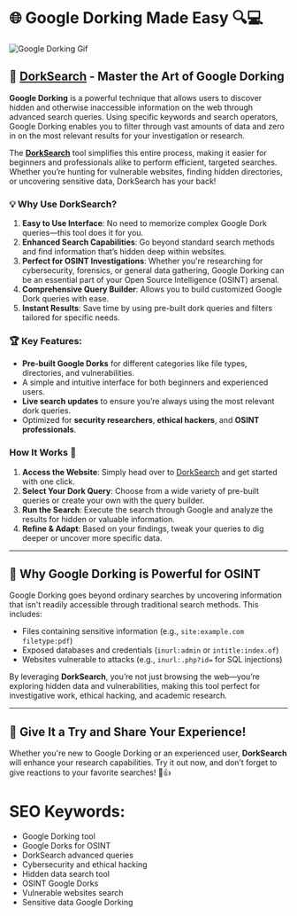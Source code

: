 # 🌐 Google Dorking Made Easy 🔍💻

![Google Dorking Gif](https://steamuserimages-a.akamaihd.net/ugc/244710630325715238/DBF2154CE721814E9B0F8C6B14D1578A92A3F7B1/?imw=5000&imh=5000&ima=fit&impolicy=Letterbox&imcolor=%23000000&letterbox=false)

## 🔗 [DorkSearch](https://dorksearch.com/) - Master the Art of Google Dorking

**Google Dorking** is a powerful technique that allows users to discover hidden and otherwise inaccessible information on the web through advanced search queries. Using specific keywords and search operators, Google Dorking enables you to filter through vast amounts of data and zero in on the most relevant results for your investigation or research.

The **[DorkSearch](https://dorksearch.com/)** tool simplifies this entire process, making it easier for beginners and professionals alike to perform efficient, targeted searches. Whether you’re hunting for vulnerable websites, finding hidden directories, or uncovering sensitive data, DorkSearch has your back!

### 💡 Why Use DorkSearch?

1. **Easy to Use Interface**: No need to memorize complex Google Dork queries—this tool does it for you.
2. **Enhanced Search Capabilities**: Go beyond standard search methods and find information that’s hidden deep within websites.
3. **Perfect for OSINT Investigations**: Whether you're researching for cybersecurity, forensics, or general data gathering, Google Dorking can be an essential part of your Open Source Intelligence (OSINT) arsenal.
4. **Comprehensive Query Builder**: Allows you to build customized Google Dork queries with ease.
5. **Instant Results**: Save time by using pre-built dork queries and filters tailored for specific needs.

### 🏆 Key Features:
- **Pre-built Google Dorks** for different categories like file types, directories, and vulnerabilities.
- A simple and intuitive interface for both beginners and experienced users.
- **Live search updates** to ensure you’re always using the most relevant dork queries.
- Optimized for **security researchers**, **ethical hackers**, and **OSINT professionals**.

### How It Works 🚀

1. **Access the Website**: Simply head over to [DorkSearch](https://dorksearch.com/) and get started with one click.
2. **Select Your Dork Query**: Choose from a wide variety of pre-built queries or create your own with the query builder.
3. **Run the Search**: Execute the search through Google and analyze the results for hidden or valuable information.
4. **Refine & Adapt**: Based on your findings, tweak your queries to dig deeper or uncover more specific data.

---

## 🎯 Why Google Dorking is Powerful for OSINT

Google Dorking goes beyond ordinary searches by uncovering information that isn't readily accessible through traditional search methods. This includes:
- Files containing sensitive information (e.g., `site:example.com filetype:pdf`)
- Exposed databases and credentials (`inurl:admin` or `intitle:index.of`)
- Websites vulnerable to attacks (e.g., `inurl:.php?id=` for SQL injections)

By leveraging **DorkSearch**, you’re not just browsing the web—you’re exploring hidden data and vulnerabilities, making this tool perfect for investigative work, ethical hacking, and academic research.

---

## 🤟 Give It a Try and Share Your Experience! 

Whether you're new to Google Dorking or an experienced user, **DorkSearch** will enhance your research capabilities. Try it out now, and don’t forget to give reactions to your favorite searches! 🚀👍


# SEO Keywords:
- Google Dorking tool
- Google Dorks for OSINT
- DorkSearch advanced queries
- Cybersecurity and ethical hacking
- Hidden data search tool
- OSINT Google Dorks
- Vulnerable websites search
- Sensitive data Google Dorking
